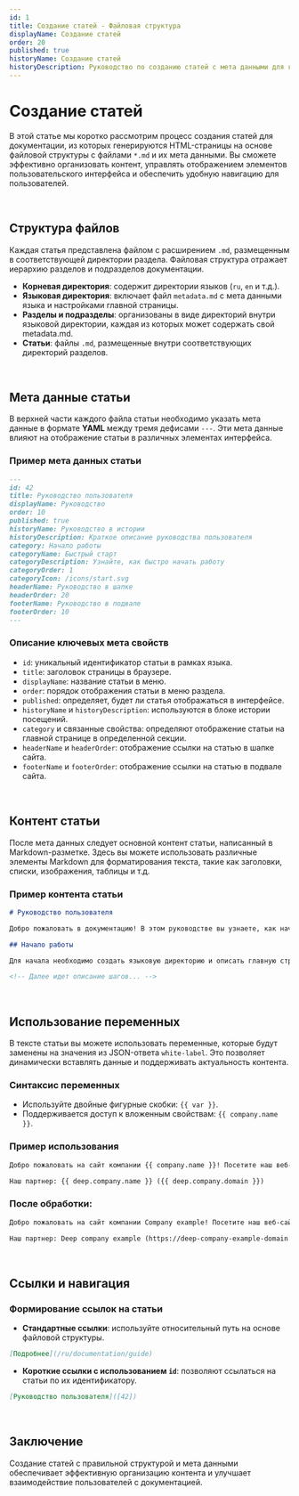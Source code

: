 ```yaml
---
id: 1
title: Создание статей - Файловая структура
displayName: Создание статей
order: 20
published: true
historyName: Создание статей
historyDescription: Руководство по созданию статей с мета данными для генерации интерфейса в приложении..
---
```


# Создание статей

В этой статье мы коротко рассмотрим процесс создания статей для документации, из которых генерируются HTML-страницы на основе файловой структуры
с файлами `*.md` и их мета данными. Вы сможете эффективно организовать контент, управлять отображением элементов пользовательского интерфейса
и обеспечить удобную навигацию для пользователей.

<br/>

## Структура файлов

Каждая статья представлена файлом с расширением `.md`, размещенным в соответствующей директории раздела. Файловая структура отражает
иерархию разделов и подразделов документации.

-	**Корневая директория**: содержит директории языков (`ru`, `en` и т.д.).
-	**Языковая директория**: включает файл `metadata.md` с мета данными языка и настройками главной страницы.
-	**Разделы и подразделы**: организованы в виде директорий внутри языковой директории, каждая из которых может содержать свой metadata.md.
-	**Статьи**: файлы `.md`, размещенные внутри соответствующих директорий разделов.

<br/>

## Мета данные статьи

В верхней части каждого файла статьи необходимо указать мета данные в формате **YAML** между тремя дефисами `---`. Эти мета данные влияют
на отображение статьи в различных элементах интерфейса.

### Пример мета данных статьи

```markdown
---
id: 42
title: Руководство пользователя
displayName: Руководство
order: 10
published: true
historyName: Руководство в истории
historyDescription: Краткое описание руководства пользователя
category: Начало работы
categoryName: Быстрый старт
categoryDescription: Узнайте, как быстро начать работу
categoryOrder: 1
categoryIcon: /icons/start.svg
headerName: Руководство в шапке
headerOrder: 20
footerName: Руководство в подвале
footerOrder: 10
---
```

### Описание ключевых мета свойств

-	`id`: уникальный идентификатор статьи в рамках языка.
-	`title`: заголовок страницы в браузере.
-	`displayName`: название статьи в меню.
-	`order`: порядок отображения статьи в меню раздела.
-	`published`: определяет, будет ли статья отображаться в интерфейсе.
-	`historyName` и `historyDescription`: используются в блоке истории посещений.
-	`category` и связанные свойства: определяют отображение статьи на главной странице в определенной секции.
-	`headerName` и `headerOrder`: отображение ссылки на статью в шапке сайта.
-	`footerName` и `footerOrder`: отображение ссылки на статью в подвале сайта.

<br/>

## Контент статьи

После мета данных следует основной контент статьи, написанный в Markdown-разметке. Здесь вы можете использовать различные элементы Markdown
для форматирования текста, такие как заголовки, списки, изображения, таблицы и т.д.

### Пример контента статьи

```markdown
# Руководство пользователя

Добро пожаловать в документацию! В этом руководстве вы узнаете, как начать работу и использовать основные функции.

## Начало работы

Для начала необходимо создать языковую директорию и описать главную страницу.

<!-- Далее идет описание шагов... -->
```

<br/>

## Использование переменных

В тексте статьи вы можете использовать переменные, которые будут заменены на значения из JSON-ответа `white-label`. Это позволяет динамически вставлять
данные и поддерживать актуальность контента.

### Синтаксис переменных

-	Используйте двойные фигурные скобки: `{{ var }}`.
-	Поддерживается доступ к вложенным свойствам: `{{ company.name }}`.

### Пример использования

```markdown
Добро пожаловать на сайт компании {{ company.name }}! Посетите наш веб-сайт: {{ company.domain }}.

Наш партнер: {{ deep.company.name }} ({{ deep.company.domain }})
```

### После обработки:

```markdown
Добро пожаловать на сайт компании Company example! Посетите наш веб-сайт: https://company-example-domain.ru.

Наш партнер: Deep company example (https://deep-company-example-domain.ru)
```

<br/>

## Ссылки и навигация

### Формирование ссылок на статьи

-	**Стандартные ссылки**: используйте относительный путь на основе файловой структуры.
```markdown
[Подробнее](/ru/documentation/guide)
```


-	**Короткие ссылки с использованием `id`**: позволяют ссылаться на статьи по их идентификатору.
```markdown
[Руководство пользователя]([42])
```

<br/>

## Заключение

Создание статей с правильной структурой и мета данными обеспечивает эффективную организацию контента и улучшает взаимодействие пользователей
с документацией.
